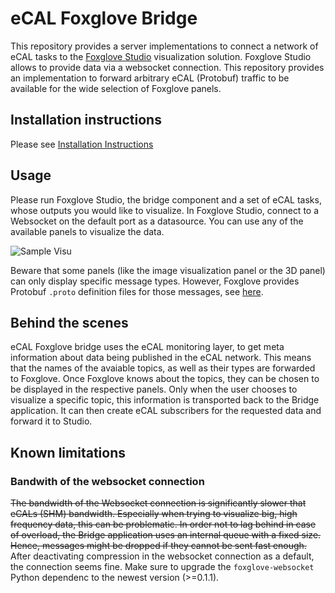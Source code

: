 # eCAL Foxglove Bridge

This repository provides a server implementations to connect a network of eCAL tasks to the [Foxglove Studio](https://foxglove.dev/studio) visualization solution.
Foxglove Studio allows to provide data via a websocket connection.
This repository provides an implementation to forward arbitrary eCAL (Protobuf) traffic to be available for the wide selection of Foxglove panels.

## Installation instructions

Please see [Installation Instructions](ecal_foxglove_bridge/README.md)

## Usage

Please run Foxglove Studio, the bridge component and a set of eCAL tasks, whose outputs you would like to visualize.
In Foxglove Studio, connect to a Websocket on the default port as a datasource.
You can use any of the available panels to visualize the data.

![Sample Visu](/doc/foxglove-person-visu.png?raw=true "Sample Visu")

Beware that some panels (like the image visualization panel or the 3D panel) can only display specific message types.
However, Foxglove provides Protobuf `.proto` definition files for those messages, see [here](https://github.com/foxglove/schemas/tree/main/schemas/proto/foxglove).


## Behind the scenes

eCAL Foxglove bridge uses the eCAL monitoring layer, to get meta information about data being published in the eCAL network.
This means that the names of the avaiable topics, as well as their types are forwarded to Foxglove.
Once Foxglove knows about the topics, they can be chosen to be displayed in the respective panels.
Only when the user chooses to visualize a specific topic, this information is transported back to the Bridge application.
It can then create eCAL subscribers for the requested data and forward it to Studio.

## Known limitations

### Bandwith of the websocket connection
~~The bandwidth of the Websocket connection is significantly slower that eCALs (SHM) bandwidth.
Especially when trying to visualize big, high frequency data, this can be problematic.
In order not to lag behind in case of overload, the Bridge application uses an internal queue with a fixed size.
Hence, messages might be dropped if they cannot be sent fast enough.~~
After deactivating compression in the websocket connection as a default, the connection seems fine. Make sure to upgrade the `foxglove-websocket` Python dependenc to the newest version (>=0.1.1).

